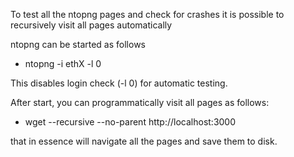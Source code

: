 To test all the ntopng pages and check for crashes it is possible to recursively visit all pages automatically

ntopng can be started as follows
- ntopng -i ethX -l 0

This disables login check (-l 0) for automatic testing.

After start, you can programmatically visit all pages as follows:
- wget --recursive --no-parent http://localhost:3000

that in essence will navigate all the pages and save them to disk.
